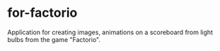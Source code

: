 # for-factorio
Application for creating images, animations on a scoreboard from light bulbs from the game "Factorio".

